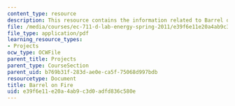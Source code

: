 ```yaml
---
content_type: resource
description: This resource contains the information related to Barrel on Fire.
file: /media/courses/ec-711-d-lab-energy-spring-2011/e39f6e11e20a4ab9c3d0adfd836c580e_MITEC_711S11_proj_rptfire.pdf
file_type: application/pdf
learning_resource_types:
- Projects
ocw_type: OCWFile
parent_title: Projects
parent_type: CourseSection
parent_uid: b769b31f-283d-ae0e-ca5f-75068d997bdb
resourcetype: Document
title: Barrel on Fire
uid: e39f6e11-e20a-4ab9-c3d0-adfd836c580e
---
```

